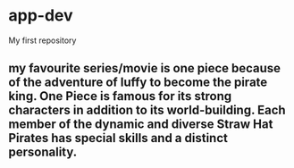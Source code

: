 # app-dev
My first repository
## my favourite series/movie is one piece because of the adventure of luffy to become the pirate king. One Piece is famous for its strong characters in addition to its world-building. Each member of the dynamic and diverse Straw Hat Pirates has special skills and a distinct personality. 
